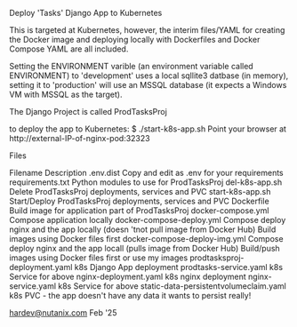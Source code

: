Deploy 'Tasks' Django App to Kubernetes

This is targeted at Kubernetes, however, the interim files/YAML for creating the Docker image and deploying locally with Dockerfiles and Docker Compose YAML
are all included.

Setting the ENVIRONMENT varible (an environment variable called ENVIRONMENT) to 'development' uses a local sqllite3 datbase (in memory), setting it to 'production' will use an MSSQL database (it expects a Windows VM with MSSQL as the target).


The Django Project is called ProdTasksProj

to deploy the app to Kubernetes:
   $ ./start-k8s-app.sh
   Point your browser at http://external-IP-of-nginx-pod:32323

Files

Filename                        Description
.env.dist                       Copy and edit as .env for your requirements
requirements.txt                Python modules to use for ProdTasksProj
del-k8s-app.sh                  Delete ProdTasksProj deployments, services and PVC
start-k8s-app.sh                Start/Deploy ProdTasksProj deployments, services and PVC
Dockerfile                      Build image for application part of ProdTasksProj
docker-compose.yml              Compose application locally
docker-compose-deploy.yml       Compose deploy nginx and the app locally (doesn 'tnot pull image from Docker Hub)  Build images using Docker files first
docker-compose-deploy-img.yml   Compose deploy nginx and the app locall (pulls image from Docker Hub) Build/push images using Docker files first or use my images
prodtasksproj-deployment.yaml   k8s Django App deployment
prodtasks-service.yaml          k8s Service for above
nginx-deployment.yaml           k8s nginx deployment
nginx-service.yaml              k8s Service for above
static-data-persistentvolumeclaim.yaml k8s PVC - the app doesn't have any data it wants to persist really!

hardev@nutanix.com Feb '25
